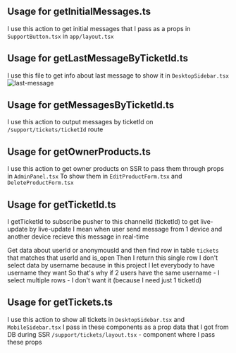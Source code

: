 ## Usage for getInitialMessages.ts

I use this action to get initial messages that I pass as a props in `SupportButton.tsx` in `app/layout.tsx`

## Usage for getLastMessageByTicketId.ts

I use this file to get info about last message to show it in `DesktopSidebar.tsx`
![last-message](https://i.imgur.com/TKIaRLk.png)

## Usage for getMessagesByTicketId.ts

I use this action to output messages by ticketId on `/support/tickets/ticketId` route

## Usage for getOwnerProducts.ts

I use this action to get owner products on SSR to pass them through props in `AdminPanel.tsx`
To show them in `EditProductForm.tsx` and `DeleteProductForm.tsx`

## Usage for getTicketId.ts

I getTicketId to subscribe pusher to this channelId (ticketId) to get live-update
by live-update I mean when user send message from 1 device and another device recieve this message in real-time

Get data about userId or anonymousId and then find row in table `tickets` that matches that userId and is_open
Then I return this single row
I don't select data by username because in this project I let everybody to have username they want
So that's why if 2 users have the same username - I select multiple rows - I don't want it (because I need just 1 ticketId)

## Usage for getTickets.ts

I use this action to show all tickets in `DesktopSidebar.tsx` and `MobileSidebar.tsx`
I pass in these components as a prop data that I got from DB during SSR
`/support/tickets/layout.tsx` - component where I pass these props
